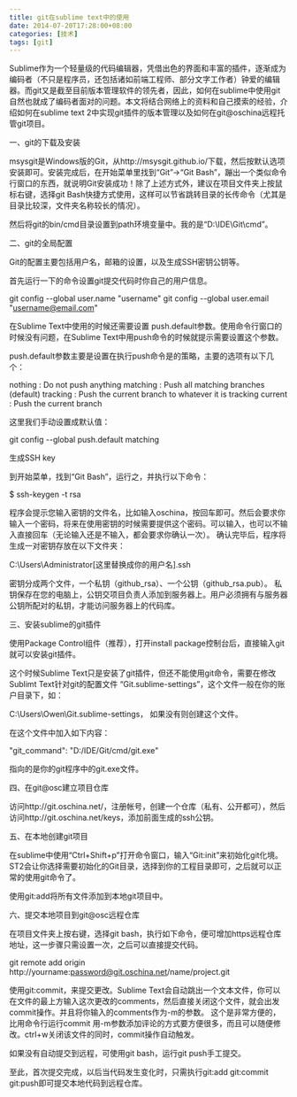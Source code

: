 ```yaml
---
title: git在sublime text中的使用
date: 2014-07-20T17:28:00+08:00
categories: [技术]
tags: [git]
---
```


Sublime作为一个轻量级的代码编辑器，凭借出色的界面和丰富的插件，逐渐成为编码者（不只是程序员，还包括诸如前端工程师、部分文字工作者）钟爱的编辑器。而git又是截至目前版本管理软件的领先者，因此，如何在sublime中使用git自然也就成了编码者面对的问题。本文将结合网络上的资料和自己摸索的经验，介绍如何在sublime text 2中实现git插件的版本管理以及如何在git@oschina远程托管git项目。

一、git的下载及安装

msysgit是Windows版的Git，从http://msysgit.github.io/下载，然后按默认选项安装即可。安装完成后，在开始菜单里找到“Git”->“Git Bash”，蹦出一个类似命令行窗口的东西，就说明Git安装成功！除了上述方式外，建议在项目文件夹上按鼠标右键，选择git Bash快捷方式使用，这样可以节省跳转目录的长传命令（尤其是目录比较深，文件夹名称较长的情况）。

然后将git的bin/cmd目录设置到path环境变量中。我的是“D:\IDE\Git\cmd”。

二、git的全局配置

Git的配置主要包括用户名，邮箱的设置，以及生成SSH密钥公钥等。

首先运行一下的命令设置git提交代码时你自己的用户信息。

git config --global user.name "username"
git config --global user.email "username@email.com"

在Sublime Text中使用的时候还需要设置 push.default参数。使用命令行窗口的时候没有问题，在Sublime Text中用push命令的时候就提示需要设置这个参数。

push.default参数主要是设置在执行push命令是的策略，主要的选项有以下几个：

nothing : Do not push anything
matching : Push all matching branches (default)
tracking : Push the current branch to whatever it is tracking
current : Push the current branch

这里我们手动设置成默认值：

git config --global push.default matching

生成SSH key

到开始菜单，找到“Git Bash”，运行之，并执行以下命令：

$ ssh-keygen -t rsa

程序会提示您输入密钥的文件名，比如输入oschina，按回车即可。然后会要求你输入一个密码，将来在使用密钥的时候需要提供这个密码。可以输入，也可以不输入直接回车（无论输入还是不输入，都会要求你确认一次）。
确认完毕后，程序将生成一对密钥存放在以下文件夹：

C:\Users\Administrator[这里替换成你的用户名]\.ssh

密钥分成两个文件，一个私钥（github_rsa）、一个公钥（github_rsa.pub）。
私钥保存在您的电脑上，公钥交项目负责人添加到服务器上。用户必须拥有与服务器公钥所配对的私钥，才能访问服务器上的代码库。

三、安装sublime的git插件

使用Package Control组件（推荐），打开install package控制台后，直接输入git就可以安装git插件。

这个时候Sublime Text只是安装了git插件，但还不能使用git命令，需要在修改Sublimt Text针对git的配置文件 “Git.sublime-settings”，这个文件一般在你的账户目录下，如：

C:\Users\Owen\Git.sublime-settings， 如果没有则创建这个文件。

在这个文件中加入如下内容：

"git_command": "D:/IDE/Git/cmd/git.exe"

指向的是你的git程序中的git.exe文件。

四、在git@osc建立项目仓库

访问http://git.oschina.net/，注册帐号，创建一个仓库（私有、公开都可），然后访问http://git.oschina.net/keys，添加前面生成的ssh公钥。

五、在本地创建git项目

在sublime中使用“Ctrl+Shift+p”打开命令窗口，输入“Git:init”来初始化git化境。 ST2会让你选择需要初始化的Git目录，选择到你的工程目录即可，之后就可以正常的使用git命令了。

使用git:add将所有文件添加到本地git项目中。

六、提交本地项目到git@osc远程仓库

在项目文件夹上按右键，选择git bash，执行如下命令，便可增加https远程仓库地址，这一步骤只需设置一次，之后可以直接提交代码。

git remote add origin http://yourname:password@git.oschina.net/name/project.git

使用git:commit，来提交更改。Sublime Text会自动跳出一个文本文件，你可以在文件的最上方输入这次更改的comments，然后直接关闭这个文件，就会出发commit操作。并且将你输入的comments作为-m的参数。 这个是非常方便的，比用命令行运行commit 用-m参数添加评论的方式要方便很多，而且可以随便修改。ctrl+w关闭该文件的同时，commit操作自动触发。

如果没有自动提交到远程，可使用git bash，运行git push手工提交。

至此，首次提交完成，以后当代码发生变化时，只需执行git:add git:commit git:push即可提交本地代码到远程仓库。
